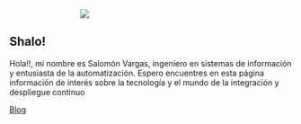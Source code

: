 <div id="container" style="display: block; margin-left: auto; margin-right: auto; width: 50%;">
    <img src="https://s.gravatar.com/avatar/5045fb8aeb55c9bf1f60d26af056f594?s=300" />
</div>

## Shalo!

Hola!!, mi nombre es Salomón Vargas, ingeniero en sistemas de información y entusiasta de la automatización.
Espero encuentres en esta página información de interés sobre la tecnología y el mundo de la integración y despliegue continuo

[Blog](https://salomonvargas.github.io/blog/bl.md)
